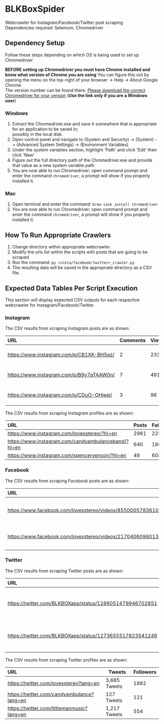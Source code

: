 # BLKBoxSpider
Webcrawler for Instagram/Facebook/Twitter post scraping  
Dependencies required: Selenium, Chromedriver  

## Dependency Setup
Follow these steps depending on which OS is being used to set up Chromedriver

**BEFORE setting up Chromedriver you must have Chrome installed and know what version of Chrome you are using**
You can figure this out by opening the menu on the top-right of your browser -> Help -> About Google Chrome  
The version number can be found there. [Please download the correct Chromedriver for your version](https://chromedriver.chromium.org/downloads)
(**Use the link only if you are a Windows user**)

### Windows
1. Extract the Chromedriver.exe and save it somewhere that is appropriate for an application to be saved in;  
possibly in the local disk.
2. Open control panel and navigate to (System and Security) -> (System) -> (Advanced System Settings) -> (Environment Variables)
3. Under the system variables section, highlight 'Path' and click 'Edit' then click 'New'
4. Figure out the full directory path of the Chromedriver.exe and provide that value as a new system variable path
5. You are now able to run Chromedriver; open command prompt and enter the command `chromedriver`, a prompt will show if you properly installed it.

### Mac
1. Open terminal and enter the command: `brew cask install chromedriver`
2. You are now able to run Chromedriver; open command prompt and enter the command `chromedriver`, a prompt will show if you properly installed it.

## How To Run Appropriate Crawlers
1. Change directory within appropriate webcrawler.
2. Modify the urls list within the scripts with posts that are going to be scraped.
3. Run the command: `py <insta/facebook/twitter>_crawler.py`
4. The resulting data will be saved in the appropriate directory as a CSV file.

## Expected Data Tables Per Script Execution
This section will display expected CSV outputs for each respective webcrawler for Instagram/Facebook/Twitter.

### Instagram
The CSV results from scraping Instagram posts are as shown:  

| URL                                      | Comments | Views | Likes | Date         |
|:---------------------------------------- | -------- | ----- | ----- | ------------ |
| https://www.instagram.com/p/CB1XK-BH5ez/ | 2        | 233   | 37    | Jun 24, 2020 |
| https://www.instagram.com/p/B9y7pTAAW0n/ | 7        | 491   | 91    | Mar 16, 2020 |
| https://www.instagram.com/p/CDuO-OHjeej/ | 3        | 96    | 14    | Aug 10, 2020 |

The CSV results from scraping Instagram profiles are as shown:

| URL                                                 | Posts    | Followers |
|:--------------------------------------------------- | -------- | --------- |
| https://www.instagram.com/lovexstereo/?hl=en        | 2961     | 2256      |
| https://www.instagram.com/candyambulanceband/?hl=en | 640      | 1966      |
| https://www.instagram.com/spenceryenson/?hl=en      | 48       | 6085      |

### Facebook
The CSV results from scraping Facebook posts are as shown:

| URL                                                          | Comments | Views | Likes | Date                 |
|:------------------------------------------------------------ | -------- | ----- | ----- | -------------------- |
| https://www.facebook.com/lovexstereo/videos/855000578361086/ | 6        | 243   | 35    | July 18 at 10:48 AM  |
| https://www.facebook.com/lovexstereo/videos/217040609601399/ | 0        | 50    | 10    | July 31 at 4:03 PM   |

### Twitter
The CSV results from scraping Twitter posts are as shown:

| URL                                                      | Comments | Views | Likes | Date                    |
|:-------------------------------------------------------- | -------- | ----- | ----- | ----------------------- |
| https://twitter.com/BLKBOXapp/status/1286051479946702851 | N/A      | N/A   | 2     | 2:32 PM - Jul 22, 2020  |
| https://twitter.com/BLKBOXapp/status/1273655517823541249 | N/A      | N/A   | 3     | 9:35 AM - Jun 18, 2020  |

The CSV results from scraping Twitter profiles are as shown:

| URL                                            | Tweets           | Followers |
|:---------------------------------------------- | ---------------- | --------- |
| https://twitter.com/lovexstereo?lang=en        | 3,685 Tweets     | 1882      |
| https://twitter.com/candyambulance?lang=en     | 127 Tweets       | 121       |
| https://twitter.com/littlemanmusic?lang=en     | 1,217 Tweets     | 554       |